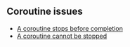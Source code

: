 ## Coroutine issues
- [A coroutine stops before completion](StartCoroutine.md)
- [A coroutine cannot be stopped](StopCoroutine.md)